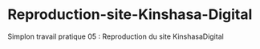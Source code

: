 # Reproduction-site-Kinshasa-Digital
Simplon travail pratique 05 : Reproduction du site KinshasaDigital
